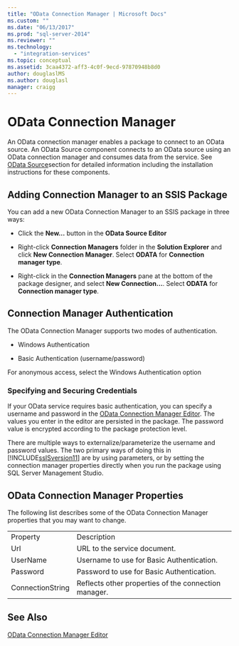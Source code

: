 ```yaml
---
title: "OData Connection Manager | Microsoft Docs"
ms.custom: ""
ms.date: "06/13/2017"
ms.prod: "sql-server-2014"
ms.reviewer: ""
ms.technology: 
  - "integration-services"
ms.topic: conceptual
ms.assetid: 3caa4372-aff3-4c0f-9ecd-97870948b8d0
author: douglaslMS
ms.author: douglasl
manager: craigg
---
```

# OData Connection Manager
  An OData connection manager enables a package to connect to an OData source. An OData Source component connects to an OData source using an OData connection manager and consumes data from the service. See [OData Source](../data-flow/odata-source.md)section for detailed information including the installation instructions for these components.  
  
## Adding Connection Manager to an SSIS Package  
 You can add a new OData Connection Manager to an SSIS package in three ways:  
  
-   Click the **New…** button in the **OData Source Editor**  
  
-   Right-click **Connection Managers** folder in the **Solution Explorer** and click **New Connection Manager**. Select **ODATA** for **Connection manager type**.  
  
-   Right-click in the **Connection Managers** pane at the bottom of the package designer, and select **New Connection…**. Select **ODATA** for **Connection manager type**.  
  
## Connection Manager Authentication  
 The OData Connection Manager supports two modes of authentication.  
  
-   Windows Authentication  
  
-   Basic Authentication (username/password)  
  
 For anonymous access, select the Windows Authentication option  
  
### Specifying and Securing Credentials  
 If your OData service requires basic authentication, you can specify a username and password in the [OData Connection Manager Editor](../odata-connection-manager-editor.md). The values you enter in the editor are persisted in the package. The password value is encrypted according to the package protection level.  
  
 There are multiple ways to externalize/parameterize the username and password values. The two primary ways of doing this in [!INCLUDE[ssISversion11](../../includes/ssisversion11-md.md)] are by using parameters, or by setting the connection manager properties directly when you run the package using SQL Server Management Studio.  
  
## OData Connection Manager Properties  
 The following list describes some of the OData Connection Manager properties that you may want to change.  
  
|||  
|-|-|  
|Property|Description|  
|Url|URL to the service document.|  
|UserName|Username to use for Basic Authentication.|  
|Password|Password to use for Basic Authentication.|  
|ConnectionString|Reflects other properties of the connection manager.|  
  
## See Also  
 [OData Connection Manager Editor](../odata-connection-manager-editor.md)  
  
  
